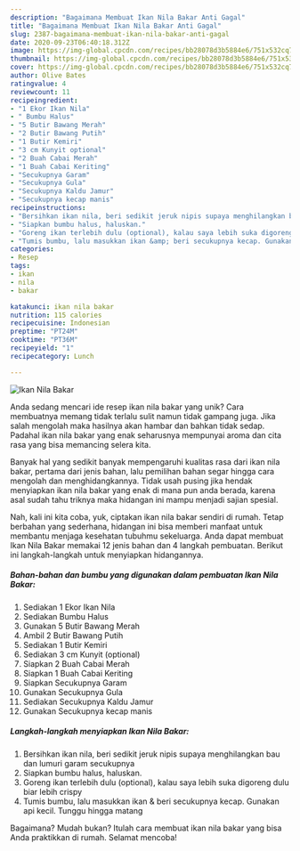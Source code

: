 ```yaml
---
description: "Bagaimana Membuat Ikan Nila Bakar Anti Gagal"
title: "Bagaimana Membuat Ikan Nila Bakar Anti Gagal"
slug: 2387-bagaimana-membuat-ikan-nila-bakar-anti-gagal
date: 2020-09-23T06:40:18.312Z
image: https://img-global.cpcdn.com/recipes/bb28078d3b5884e6/751x532cq70/ikan-nila-bakar-foto-resep-utama.jpg
thumbnail: https://img-global.cpcdn.com/recipes/bb28078d3b5884e6/751x532cq70/ikan-nila-bakar-foto-resep-utama.jpg
cover: https://img-global.cpcdn.com/recipes/bb28078d3b5884e6/751x532cq70/ikan-nila-bakar-foto-resep-utama.jpg
author: Olive Bates
ratingvalue: 4
reviewcount: 11
recipeingredient:
- "1 Ekor Ikan Nila"
- " Bumbu Halus"
- "5 Butir Bawang Merah"
- "2 Butir Bawang Putih"
- "1 Butir Kemiri"
- "3 cm Kunyit optional"
- "2 Buah Cabai Merah"
- "1 Buah Cabai Keriting"
- "Secukupnya Garam"
- "Secukupnya Gula"
- "Secukupnya Kaldu Jamur"
- "Secukupnya kecap manis"
recipeinstructions:
- "Bersihkan ikan nila, beri sedikit jeruk nipis supaya menghilangkan bau dan lumuri garam secukupnya"
- "Siapkan bumbu halus, haluskan."
- "Goreng ikan terlebih dulu (optional), kalau saya lebih suka digoreng dulu biar lebih crispy"
- "Tumis bumbu, lalu masukkan ikan &amp; beri secukupnya kecap. Gunakan api kecil. Tunggu hingga matang"
categories:
- Resep
tags:
- ikan
- nila
- bakar

katakunci: ikan nila bakar 
nutrition: 115 calories
recipecuisine: Indonesian
preptime: "PT24M"
cooktime: "PT36M"
recipeyield: "1"
recipecategory: Lunch

---
```



![Ikan Nila Bakar](https://img-global.cpcdn.com/recipes/bb28078d3b5884e6/751x532cq70/ikan-nila-bakar-foto-resep-utama.jpg)

Anda sedang mencari ide resep ikan nila bakar yang unik? Cara membuatnya memang tidak terlalu sulit namun tidak gampang juga. Jika salah mengolah maka hasilnya akan hambar dan bahkan tidak sedap. Padahal ikan nila bakar yang enak seharusnya mempunyai aroma dan cita rasa yang bisa memancing selera kita.



Banyak hal yang sedikit banyak mempengaruhi kualitas rasa dari ikan nila bakar, pertama dari jenis bahan, lalu pemilihan bahan segar hingga cara mengolah dan menghidangkannya. Tidak usah pusing jika hendak menyiapkan ikan nila bakar yang enak di mana pun anda berada, karena asal sudah tahu triknya maka hidangan ini mampu menjadi sajian spesial.


Nah, kali ini kita coba, yuk, ciptakan ikan nila bakar sendiri di rumah. Tetap berbahan yang sederhana, hidangan ini bisa memberi manfaat untuk membantu menjaga kesehatan tubuhmu sekeluarga. Anda dapat membuat Ikan Nila Bakar memakai 12 jenis bahan dan 4 langkah pembuatan. Berikut ini langkah-langkah untuk menyiapkan hidangannya.

<!--inarticleads1-->

##### Bahan-bahan dan bumbu yang digunakan dalam pembuatan Ikan Nila Bakar:

1. Sediakan 1 Ekor Ikan Nila
1. Sediakan  Bumbu Halus
1. Gunakan 5 Butir Bawang Merah
1. Ambil 2 Butir Bawang Putih
1. Sediakan 1 Butir Kemiri
1. Sediakan 3 cm Kunyit (optional)
1. Siapkan 2 Buah Cabai Merah
1. Siapkan 1 Buah Cabai Keriting
1. Siapkan Secukupnya Garam
1. Gunakan Secukupnya Gula
1. Sediakan Secukupnya Kaldu Jamur
1. Gunakan Secukupnya kecap manis




<!--inarticleads2-->

##### Langkah-langkah menyiapkan Ikan Nila Bakar:

1. Bersihkan ikan nila, beri sedikit jeruk nipis supaya menghilangkan bau dan lumuri garam secukupnya
1. Siapkan bumbu halus, haluskan.
1. Goreng ikan terlebih dulu (optional), kalau saya lebih suka digoreng dulu biar lebih crispy
1. Tumis bumbu, lalu masukkan ikan &amp; beri secukupnya kecap. Gunakan api kecil. Tunggu hingga matang




Bagaimana? Mudah bukan? Itulah cara membuat ikan nila bakar yang bisa Anda praktikkan di rumah. Selamat mencoba!
